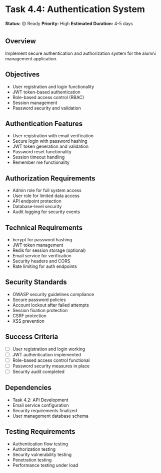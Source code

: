 # Task 4.4: Authentication System

**Status:** 🟡 Ready
**Priority:** High
**Estimated Duration:** 4-5 days

## Overview
Implement secure authentication and authorization system for the alumni management application.

## Objectives
- User registration and login functionality
- JWT token-based authentication
- Role-based access control (RBAC)
- Session management
- Password security and validation

## Authentication Features
- User registration with email verification
- Secure login with password hashing
- JWT token generation and validation
- Password reset functionality
- Session timeout handling
- Remember me functionality

## Authorization Requirements
- Admin role for full system access
- User role for limited data access
- API endpoint protection
- Database-level security
- Audit logging for security events

## Technical Requirements
- bcrypt for password hashing
- JWT token management
- Redis for session storage (optional)
- Email service for verification
- Security headers and CORS
- Rate limiting for auth endpoints

## Security Standards
- OWASP security guidelines compliance
- Secure password policies
- Account lockout after failed attempts
- Session fixation protection
- CSRF protection
- XSS prevention

## Success Criteria
- [ ] User registration and login working
- [ ] JWT authentication implemented
- [ ] Role-based access control functional
- [ ] Password security measures in place
- [ ] Security audit completed

## Dependencies
- Task 4.2: API Development
- Email service configuration
- Security requirements finalized
- User management database schema

## Testing Requirements
- Authentication flow testing
- Authorization testing
- Security vulnerability testing
- Penetration testing
- Performance testing under load